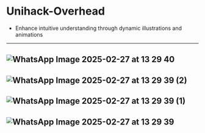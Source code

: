 # Unihack-Overhead
* Enhance intuitive understanding through dynamic illustrations and animations

---
![WhatsApp Image 2025-02-27 at 13 29 40](https://github.com/user-attachments/assets/1d782d85-76d3-4b0a-869f-e12a7e7eeb26)
---
![WhatsApp Image 2025-02-27 at 13 29 39 (2)](https://github.com/user-attachments/assets/ef619b63-1148-438a-8003-e159f051e261)
---
![WhatsApp Image 2025-02-27 at 13 29 39 (1)](https://github.com/user-attachments/assets/cc7b3bd2-f406-4222-aff9-862defa25989)
---
![WhatsApp Image 2025-02-27 at 13 29 39](https://github.com/user-attachments/assets/0f3c0f26-cf59-486f-a71b-60b5c39fbeab)
---
